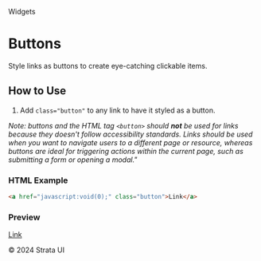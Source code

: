 <p class="section-text">Widgets</p>

# Buttons

Style links as buttons to create eye-catching clickable items.

## How to Use

1. Add `class="button"` to any link to have it styled as a button.

_Note: buttons and the HTML tag `<button>` should **not** be used for links because they doesn't follow accessibility standards. Links should be used when you want to navigate users to a different page or resource, whereas buttons are ideal for triggering actions within the current page, such as submitting a form or opening a modal."_

### HTML Example

```html
<a href="javascript:void(0);" class="button">Link</a>
```

### Preview

<div class="example-container">
  <a href="javascript:void(0);" class="button">Link</a>
</div>

<div class="footer">
  <p>&copy; 2024 Strata UI</p>
</div>
